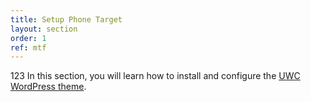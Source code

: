 ```yaml
---
title: Setup Phone Target
layout: section
order: 1
ref: mtf
---
```

123
In this section, you will learn how to install and configure the 
[UWC WordPress theme](https://github.com/uwc/uwc-website).
